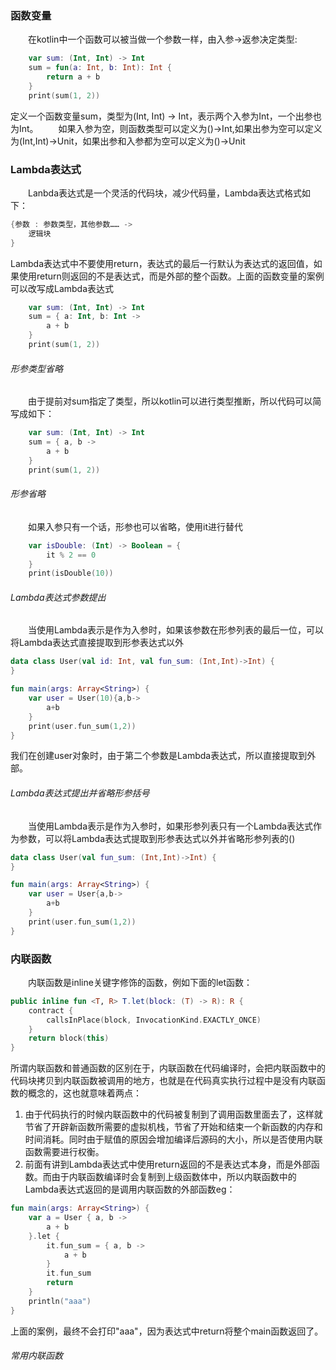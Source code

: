 ### 函数变量
&ensp;&ensp;&ensp;&ensp;在kotlin中一个函数可以被当做一个参数一样，由入参->返参决定类型:
```kotlin
    var sum: (Int, Int) -> Int
    sum = fun(a: Int, b: Int): Int {
        return a + b
    }
    print(sum(1, 2))
```
定义一个函数变量sum，类型为(Int, Int) -> Int，表示两个入参为Int，一个出参也为Int。
&ensp;&ensp;&ensp;&ensp;如果入参为空，则函数类型可以定义为()->Int,如果出参为空可以定义为(Int,Int)->Unit，如果出参和入参都为空可以定义为()->Unit


### Lambda表达式
&ensp;&ensp;&ensp;&ensp;Lanbda表达式是一个灵活的代码块，减少代码量，Lambda表达式格式如下：
```kotlin
{参数 : 参数类型，其他参数…… ->
    逻辑块
}
```
Lambda表达式中不要使用return，表达式的最后一行默认为表达式的返回值，如果使用return则返回的不是表达式，而是外部的整个函数。上面的函数变量的案例可以改写成Lambda表达式
```kotlin
    var sum: (Int, Int) -> Int
    sum = { a: Int, b: Int ->
        a + b
    }
    print(sum(1, 2))
```

###### 形参类型省略
&ensp;&ensp;&ensp;&ensp;由于提前对sum指定了类型，所以kotlin可以进行类型推断，所以代码可以简写成如下：
```kotlin
    var sum: (Int, Int) -> Int
    sum = { a, b ->
        a + b
    }
    print(sum(1, 2))
```

###### 形参省略
&ensp;&ensp;&ensp;&ensp;如果入参只有一个话，形参也可以省略，使用it进行替代
```kotlin
    var isDouble: (Int) -> Boolean = {
        it % 2 == 0
    }
    print(isDouble(10))
```


###### Lambda表达式参数提出
&ensp;&ensp;&ensp;&ensp;当使用Lambda表示是作为入参时，如果该参数在形参列表的最后一位，可以将Lambda表达式直接提取到形参表达式以外
```kotlin
data class User(val id: Int, val fun_sum: (Int,Int)->Int) {
}

fun main(args: Array<String>) {
    var user = User(10){a,b->
        a+b
    }
    print(user.fun_sum(1,2))
}
```
我们在创建user对象时，由于第二个参数是Lambda表达式，所以直接提取到外部。

###### Lambda表达式提出并省略形参括号
&ensp;&ensp;&ensp;&ensp;当使用Lambda表示是作为入参时，如果形参列表只有一个Lambda表达式作为参数，可以将Lambda表达式提取到形参表达式以外并省略形参列表的()
```kotlin
data class User(val fun_sum: (Int,Int)->Int) {
}

fun main(args: Array<String>) {
    var user = User{a,b->
        a+b
    }
    print(user.fun_sum(1,2))
}
```

### 内联函数
&ensp;&ensp;&ensp;&ensp;内联函数是inline关键字修饰的函数，例如下面的let函数：
```kotlin
public inline fun <T, R> T.let(block: (T) -> R): R {
    contract {
        callsInPlace(block, InvocationKind.EXACTLY_ONCE)
    }
    return block(this)
}
```
所谓内联函数和普通函数的区别在于，内联函数在代码编译时，会把内联函数中的代码块拷贝到内联函数被调用的地方，也就是在代码真实执行过程中是没有内联函数的概念的，这也就意味着两点：
1. 由于代码执行的时候内联函数中的代码被复制到了调用函数里面去了，这样就节省了开辟新函数所需要的虚拟机栈，节省了开始和结束一个新函数的内存和时间消耗。同时由于赋值的原因会增加编译后源码的大小，所以是否使用内联函数需要进行权衡。
2. 前面有讲到Lambda表达式中使用return返回的不是表达式本身，而是外部函数。而由于内联函数编译时会复制到上级函数体中，所以内联函数中的Lambda表达式返回的是调用内联函数的外部函数eg：
```kotlin
fun main(args: Array<String>) {
    var a = User { a, b ->
        a + b
    }.let {
        it.fun_sum = { a, b ->
            a + b
        }
        it.fun_sum
        return
    }
    println("aaa")
}
```
上面的案例，最终不会打印"aaa"，因为表达式中return将整个main函数返回了。

###### 常用内联函数

